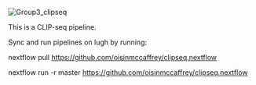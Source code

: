 ![Group3_clipseq](https://user-images.githubusercontent.com/72208102/119233295-4374ae80-bb20-11eb-86bf-6152b5b13182.png)

This is a CLIP-seq pipeline. 

Sync and run pipelines on lugh by running:

nextflow pull https://github.com/oisinmccaffrey/clipseq.nextflow

nextflow run -r master https://github.com/oisinmccaffrey/clipseq.nextflow
